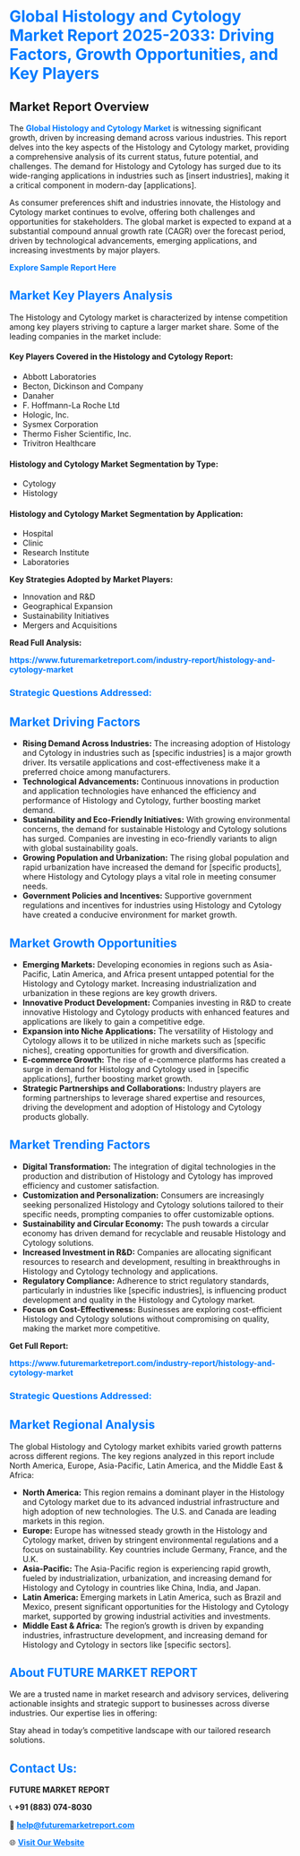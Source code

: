 <h1 style="color: #007BFF;">Global Histology and Cytology Market Report 2025-2033: Driving Factors, Growth Opportunities, and Key Players</h1>

<section id="overview">
<h2>Market Report Overview</h2>
<p>The <a href="https://www.futuremarketreport.com/industry-report/histology-and-cytology-market" style="color: #007BFF; text-decoration: none;"><strong>Global Histology and Cytology Market</strong></a> is witnessing significant growth, driven by increasing demand across various industries. This report delves into the key aspects of the Histology and Cytology market, providing a comprehensive analysis of its current status, future potential, and challenges. The demand for Histology and Cytology has surged due to its wide-ranging applications in industries such as [insert industries], making it a critical component in modern-day [applications].</p>
<p>As consumer preferences shift and industries innovate, the Histology and Cytology market continues to evolve, offering both challenges and opportunities for stakeholders. The global market is expected to expand at a substantial compound annual growth rate (CAGR) over the forecast period, driven by technological advancements, emerging applications, and increasing investments by major players.</p>
</section>

<section id="overview">
<p><a href="https://www.futuremarketreport.com/request-sample/reportId=45655" style="color: #007BFF; text-decoration: none;"><strong>Explore Sample Report Here</strong></a></p>
</section>

<section id="key-players">
<h2 style="color: #007BFF;">Market Key Players Analysis</h2>
<p>The Histology and Cytology market is characterized by intense competition among key players striving to capture a larger market share. Some of the leading companies in the market include:</p>
<h4>Key Players Covered in the Histology and Cytology Report:</h4>
<ul><li>Abbott Laboratories</li><li>Becton, Dickinson and Company</li><li>Danaher</li><li>F. Hoffmann-La Roche Ltd</li><li>Hologic, Inc.</li><li>Sysmex Corporation</li><li>Thermo Fisher Scientific, Inc.</li><li>Trivitron Healthcare</li></ul>
<h4>Histology and Cytology Market Segmentation by Type:</h4>
<ul><li>Cytology</li><li>Histology</li></ul>

<h4>Histology and Cytology Market Segmentation by Application:</h4>
<ul><li>Hospital</li><li>Clinic</li><li>Research Institute</li><li>Laboratories</li></ul>
<p><strong>Key Strategies Adopted by Market Players:</strong></p>
<ul>
<li>Innovation and R&D</li>
<li>Geographical Expansion</li>
<li>Sustainability Initiatives</li>
<li>Mergers and Acquisitions</li>
</ul>
</section>

<section>
<p><strong>Read Full Analysis: </strong></p><a href="https://www.futuremarketreport.com/industry-report/histology-and-cytology-market" style="color: #007BFF; text-decoration: none;"><strong>https://www.futuremarketreport.com/industry-report/histology-and-cytology-market</strong></a>
<h3 style="color: #007BFF;">Strategic Questions Addressed:</h3>
</section>

<section id="driving-factors">
<h2 style="color: #007BFF;">Market Driving Factors</h2>
<ul>
<li><strong>Rising Demand Across Industries:</strong> The increasing adoption of Histology and Cytology in industries such as [specific industries] is a major growth driver. Its versatile applications and cost-effectiveness make it a preferred choice among manufacturers.</li>
<li><strong>Technological Advancements:</strong> Continuous innovations in production and application technologies have enhanced the efficiency and performance of Histology and Cytology, further boosting market demand.</li>
<li><strong>Sustainability and Eco-Friendly Initiatives:</strong> With growing environmental concerns, the demand for sustainable Histology and Cytology solutions has surged. Companies are investing in eco-friendly variants to align with global sustainability goals.</li>
<li><strong>Growing Population and Urbanization:</strong> The rising global population and rapid urbanization have increased the demand for [specific products], where Histology and Cytology plays a vital role in meeting consumer needs.</li>
<li><strong>Government Policies and Incentives:</strong> Supportive government regulations and incentives for industries using Histology and Cytology have created a conducive environment for market growth.</li>
</ul>
</section>

<section id="growth-opportunities">
<h2 style="color: #007BFF;">Market Growth Opportunities</h2>
<ul>
<li><strong>Emerging Markets:</strong> Developing economies in regions such as Asia-Pacific, Latin America, and Africa present untapped potential for the Histology and Cytology market. Increasing industrialization and urbanization in these regions are key growth drivers.</li>
<li><strong>Innovative Product Development:</strong> Companies investing in R&D to create innovative Histology and Cytology products with enhanced features and applications are likely to gain a competitive edge.</li>
<li><strong>Expansion into Niche Applications:</strong> The versatility of Histology and Cytology allows it to be utilized in niche markets such as [specific niches], creating opportunities for growth and diversification.</li>
<li><strong>E-commerce Growth:</strong> The rise of e-commerce platforms has created a surge in demand for Histology and Cytology used in [specific applications], further boosting market growth.</li>
<li><strong>Strategic Partnerships and Collaborations:</strong> Industry players are forming partnerships to leverage shared expertise and resources, driving the development and adoption of Histology and Cytology products globally.</li>
</ul>
</section>

<section id="trending-factors">
<h2 style="color: #007BFF;">Market Trending Factors</h2>
<ul>
<li><strong>Digital Transformation:</strong> The integration of digital technologies in the production and distribution of Histology and Cytology has improved efficiency and customer satisfaction.</li>
<li><strong>Customization and Personalization:</strong> Consumers are increasingly seeking personalized Histology and Cytology solutions tailored to their specific needs, prompting companies to offer customizable options.</li>
<li><strong>Sustainability and Circular Economy:</strong> The push towards a circular economy has driven demand for recyclable and reusable Histology and Cytology solutions.</li>
<li><strong>Increased Investment in R&D:</strong> Companies are allocating significant resources to research and development, resulting in breakthroughs in Histology and Cytology technology and applications.</li>
<li><strong>Regulatory Compliance:</strong> Adherence to strict regulatory standards, particularly in industries like [specific industries], is influencing product development and quality in the Histology and Cytology market.</li>
<li><strong>Focus on Cost-Effectiveness:</strong> Businesses are exploring cost-efficient Histology and Cytology solutions without compromising on quality, making the market more competitive.</li>
</ul>
</section>

<section>
<p><strong>Get Full Report: </strong></p><a href="https://www.futuremarketreport.com/industry-report/histology-and-cytology-market" style="color: #007BFF; text-decoration: none;"><strong>https://www.futuremarketreport.com/industry-report/histology-and-cytology-market</strong></a>
<h3 style="color: #007BFF;">Strategic Questions Addressed:</h3>
</section>


<section id="regional-analysis">
<h2 style="color: #007BFF;">Market Regional Analysis</h2>
<p>The global Histology and Cytology market exhibits varied growth patterns across different regions. The key regions analyzed in this report include North America, Europe, Asia-Pacific, Latin America, and the Middle East & Africa:</p>
<ul>
<li><strong>North America:</strong> This region remains a dominant player in the Histology and Cytology market due to its advanced industrial infrastructure and high adoption of new technologies. The U.S. and Canada are leading markets in this region.</li>
<li><strong>Europe:</strong> Europe has witnessed steady growth in the Histology and Cytology market, driven by stringent environmental regulations and a focus on sustainability. Key countries include Germany, France, and the U.K.</li>
<li><strong>Asia-Pacific:</strong> The Asia-Pacific region is experiencing rapid growth, fueled by industrialization, urbanization, and increasing demand for Histology and Cytology in countries like China, India, and Japan.</li>
<li><strong>Latin America:</strong> Emerging markets in Latin America, such as Brazil and Mexico, present significant opportunities for the Histology and Cytology market, supported by growing industrial activities and investments.</li>
<li><strong>Middle East & Africa:</strong> The region’s growth is driven by expanding industries, infrastructure development, and increasing demand for Histology and Cytology in sectors like [specific sectors].</li>
</ul>
</section>

<footer>
<h2 style="color: #007BFF;">About FUTURE MARKET REPORT</h2>
<p>We are a trusted name in market research and advisory services, delivering actionable insights and strategic support to businesses across diverse industries. Our expertise lies in offering:</p>

<p>Stay ahead in today’s competitive landscape with our tailored research solutions.</p>

<h2 style="color: #007BFF;">Contact Us:</h2>
<p><strong>FUTURE MARKET REPORT</strong></p>
<p>📞 <strong>+91 (883) 074-8030</strong></p>
<p>📧 <strong><a href="mailto:help@futuremarketreport.com" style="color: #007BFF;">help@futuremarketreport.com</a></strong></p>
<p>🌐 <strong><a href="https://www.futuremarketreport.com/" style="color: #007BFF;">Visit Our Website</a></strong></p>
</footer>